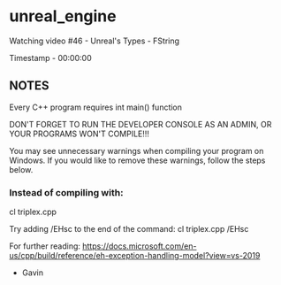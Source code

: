 # unreal_engine

Watching video #46 - Unreal's Types - FString

Timestamp - 00:00:00

## NOTES

Every C++ program requires int main() function

DON'T FORGET TO RUN THE DEVELOPER CONSOLE AS AN ADMIN, OR YOUR PROGRAMS WON'T COMPILE!!!

You may see unnecessary warnings when compiling your program on Windows. If you would like to remove these warnings, follow the steps below.

### Instead of compiling with:

cl triplex.cpp

Try adding /EHsc to the end of the command:
cl triplex.cpp /EHsc

For further reading: https://docs.microsoft.com/en-us/cpp/build/reference/eh-exception-handling-model?view=vs-2019

- Gavin
